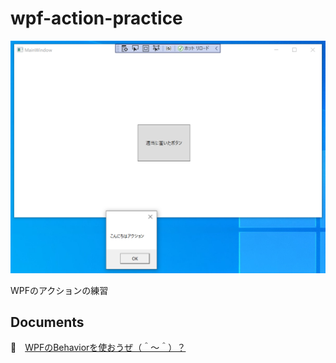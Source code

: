 # wpf-action-practice

![20210830pg155.png](./WpfActionPractice/doc/img/20210830pg155.png)  

WPFのアクションの練習  

## Documents

📖　[WPFのBehaviorを使おうぜ（＾～＾）？](https://crieit.net/drafts/612cbd1570107)  
